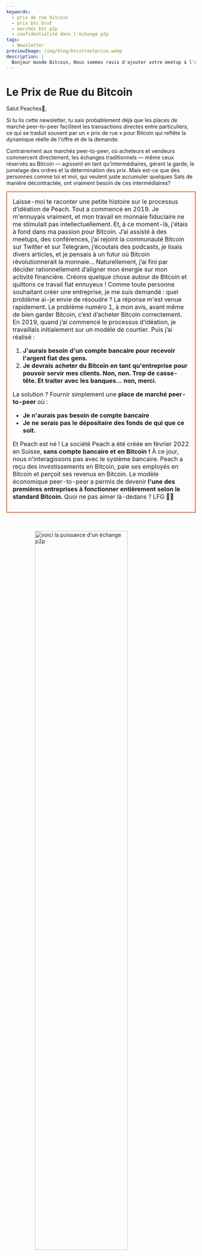 ```yaml
---
keywords:
  - prix de rue bitcoin
  - prix btc brut
  - marchés btc p2p
  - confidentialité dans l'échange p2p
tags:
  - Newsletter
previewImage: /img/blog/btcstreetprice.webp
description: |
  Bonjour monde Bitcoin, Nous sommes ravis d'ajouter votre meetup à l'application Peach Bitcoin !
---
```


# Le Prix de Rue du Bitcoin

Salut Peaches🍑,

Si tu lis cette newsletter, tu sais probablement déjà que les places de marché peer-to-peer facilitent les transactions directes entre particuliers, ce qui se traduit souvent par un « prix de rue » pour Bitcoin qui reflète la dynamique réelle de l'offre et de la demande.

Contrairement aux marchés peer-to-peer, où acheteurs et vendeurs commercent directement, les échanges traditionnels — même ceux réservés au Bitcoin — agissent en tant qu'intermédiaires, gérant la garde, le jumelage des ordres et la détermination des prix. Mais est-ce que des personnes comme toi et moi, qui veulent juste accumuler quelques Sats de manière décontractée, ont vraiment besoin de ces intermédiaires?

<table style="width: 100%; max-width: 800px; margin: auto; border-collapse: collapse;">
<td style="border: 2px solid #f56522; padding: 15px; width: 60%; vertical-align: top;">
Laisse-moi te raconter une petite histoire sur le processus d’idéation de Peach. Tout a commencé en 2019. Je m'ennuyais vraiment, et mon travail en monnaie fiduciaire ne me stimulait pas intellectuellement. Et, à ce moment-là, j'étais à fond dans ma passion pour Bitcoin. J’ai assisté à des meetups, des conférences, j’ai rejoint la communauté Bitcoin sur Twitter et sur Telegram, j’écoutais des podcasts, je lisais divers articles, et je pensais à un futur où Bitcoin révolutionnerait la monnaie… Naturellement, j’ai fini par décider rationnellement d’aligner mon énergie sur mon activité financière. Créons quelque chose autour de Bitcoin et quittons ce travail fiat ennuyeux ! Comme toute personne souhaitant créer une entreprise, je me suis demandé : quel problème ai-je envie de résoudre ? La réponse m'est venue rapidement. Le problème numéro 1, à mon avis, avant même de bien garder Bitcoin, c’est d’acheter Bitcoin correctement. En 2019, quand j’ai commencé le processus d’idéation, je travaillais initialement sur un modèle de courtier. Puis j’ai réalisé :

1. **J'aurais besoin d'un compte bancaire pour recevoir l'argent fiat des gens.**
2. **Je devrais acheter du Bitcoin en tant qu'entreprise pour pouvoir servir mes clients. Non, non. Trop de casse-tête. Et traiter avec les banques… non, merci.**

  La solution ? Fournir simplement une **place de marché peer-to-peer** où :
- **Je n'aurais pas besoin de compte bancaire**
- **Je ne serais pas le dépositaire des fonds de qui que ce soit.**

Et Peach est né ! La société Peach a été créée en février 2022 en Suisse, **sans compte bancaire et en Bitcoin !** À ce jour, nous n'interagissons pas avec le système bancaire. Peach a reçu des investissements en Bitcoin, paie ses employés en Bitcoin et perçoit ses revenus en Bitcoin. Le modèle économique peer-to-peer a permis de devenir **l'une des premières entreprises à fonctionner entièrement selon le standard Bitcoin.** Quoi ne pas aimer là-dedans ? LFG 🍑🚀
</td>
</table>

<br><br>
<img src="/img/blog/This-is-peer-to-peer.gif" alt="voici la puissance d'un échange p2p" style="display:block; margin: auto; width: 70%;">
<br><br>

Revenons maintenant au prix de rue du Bitcoin… alias le prix peer-to-peer ! Je l'appelle le prix brut, le prix pur, le prix sans intermédiaire, le prix naturel, le prix innocent… le prix auquel un individu décide qu'à cet instant précis, en ce lieu précis et dans cette situation précise, Bitcoin vaut <X> pour lui/elle.

Le concept du prix de rue du Bitcoin n'est pas entièrement nouveau. En 2017, Clark Moody avait lancé l'indice [Bitcoin Street Price](https://bitcoin.clarkmoody.com/posts/introducing-bitcoin-street-price?) afin de suivre la valeur de Bitcoin négocié en peer-to-peer dans diverses devises locales. Cette initiative visait à offrir une représentation plus fidèle de la valeur de Bitcoin en espèces dans différentes régions. Malheureusement, ces données n'existent plus en raison du manque de soutien et de ressources, mais des plateformes comme Peach Bitcoin continuent de défendre l'idée que le prix peer-to-peer est le véritable prix de Bitcoin.

CONSULTE DÈS MAINTENANT notre [nouvelle page d'accueil](https://peachbitcoin.com/) pour découvrir l'ATH du prix de rue du Bitcoin sur Peach lors des dernières 24h / 15d / 30d en EUR, CHF, USD !  
Comment est-il calculé ? Nous prenons le prix moyen de toutes les transactions conclues sur Peach.

<div style="border: 2px solid orange; padding: 10px; text-align: center;">
    <strong>INTÉGREZ & JOUEZ</strong> avec notre API du Prix Peer-to-Peer Bitcoin :
</div>

:::buttons
[API Prix Peer-to-Peer](https://docs.peachbitcoin.com/#ath-price)
:::

DEVINEZ QUOI ? AS-TU REMARQUÉ QUE…  
Le prix du Bitcoin est **souvent plus élevé** sur le marché peer-to-peer ! Pourquoi ? Parce qu'il est brut et qu'il n'y a ni identification ni les contraintes du KYC !  
C'est pourquoi arbitrer ou vendre du Bitcoin sur Peach a beaucoup de sens. Et… **C'EST GRATUIT !!** Alors téléchargez l'application et publiez votre offre de vente dès maintenant !

<div style="text-align: center;">
  <video controls style="max-width: 100%; height: auto;" poster="/img/blog/tradecashforsat/Thumbnail.png">
    <source src="/img/blog/P2P-Price-promo.mp4" type="video/mp4">
    Votre navigateur ne supporte pas la balise vidéo.
  </video>
</div>

Voyez aussi ce que signifie le peer-to-peer dans la vie réelle :

Les gens échangent du Bitcoin de manière super anonyme avec de l'ESPÈCE tout en participant à des meetups Bitcoin ! Voici un meetup en France, [Bitcoin Metz!](https://x.com/btc_metz/status/1883220185504727229?s=46). Un grand salut à eux ! Peach facilite l'échange en fournissant l'escrow et la plateforme de découverte d'offres. Merci à BitcoinMetz pour avoir présenté Peach ! Un véritable honneur pour nous.

![](/img/blog/tradecashforsat/tradeforsat.png)

C'est tout pour moi, Peaches !

Avec mes salutations fruitées,

@ProofofSteph

Fais du stacking de Sats en peer-to-peer la norme,

Partage ton code de parrainage avec tes amis

Ils bénéficient d'un trade d'achat gratuit et toi, tu obtiens des points de parrainage à échanger contre des sats et plus encore.

## ⚠️ NOUVELLE VERSION DE PEACH, MAINTENANT DISPONIBLE 0.5.3 (265) ⚠️

:::figures 3
![financez jusqu'à 21 offres de vente instantanées](/img/blog/tradecashforsat/fundmore.png)

![ne partage jamais ta phrase secrète](/img/blog/tradecashforsat/nevershare.png)

![mode sombre sur Peach](/img/blog/tradecashforsat/darkmode.png)
:::

**NE PARTAGE JAMAIS TA SEED, PAS MÊME AVEC TA MAMAN !**

## AUTRE NOUVELLE : LE NOEUD LIGHTNING⚡ DE PEACH EST EN LIGNE !

![light peach](/img/blog/tradecashforsat/lightpeach.png)

- Consulte les détails de connexion sur Clearnet et Tor [ici](https://ln.peachbitcoin.com/embed/FHQuQDFDUngLDXY2n36R6JjP5FgLHKFNF7MDMTUHR8bX/BTC/ln)
- Notre adresse lightning est **hello@ln.peachbitcoin.com** 🤗

Peach est une très petite équipe. Toute aide et tout soutien sont grandement appréciés !  
Tu souhaites collaborer avec nous ? Nous aider à nous promouvoir ?  
Tu veux rejoindre l'équipe en tant qu'ambassadeur local ou régional de la marque Peach ? 👀  
Contacte-nous dès maintenant !

:::buttons
[Dis Bonjour !](mailto:hello@peachbitcoin.com)
:::

<table style="width: 100%; max-width: 800px; margin: auto; border-collapse: collapse;">
  <tr>
    <td style="border: 2px solid #E4572E; padding: 15px; width: 60%; vertical-align: top;">
      <div style="word-wrap: break-word; font-size: 16px; line-height: 1.5;">
        <strong>Tu es organisateur de meetup ?<br>
        Tu possèdes une boutique Bitcoin ?<br>
        Ou tu organises des événements/conférences ?</strong>
        <br><br>
        Intègre ton événement ou ta boutique dans notre app pour faciliter les échanges en ESPÈCE sur place.
        <ul>
          <li>Gagne 100% de nos revenus sur toutes les transactions en espèces réalisées lors de ton meetup !</li>
          <li>Reçois ton code de parrainage personnalisé, des goodies, flyers et tout notre soutien pour promouvoir le trading anonyme.</li>
        </ul>
        Envoie un e-mail avec <strong style="color: #E4572E;">#CASH4SATS</strong> pour obtenir toutes les infos.
      </div>
    </td>
    <td style="padding-left: 20px; width: 40%; text-align: center; vertical-align: top;">
      <img src="/img/blog/tradecashforsat/img1.png" alt="Image Meetup" style="max-width: 100%; height: auto;">
      <br><br>
      <a href="#" style="display: inline-block; background-color: #E4572E; color: white; padding: 10px 20px; text-decoration: none; font-weight: bold; border-radius: 5px;">INSCRIVE TON MEETUP SUR PEACH</a>
    </td>
  </tr>
</table>

<br><br>

![continuez à accumuler des Sats !](/img/blog/tradecashforsat/keepstacking.png)